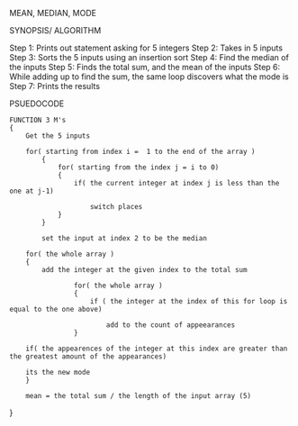 MEAN, MEDIAN, MODE

SYNOPSIS/ ALGORITHM 

Step 1: Prints out statement asking for 5 integers
Step 2: Takes in 5 inputs 
Step 3: Sorts the 5 inputs using an insertion sort
Step 4: Find the median of the inputs
Step 5: Finds the total sum, and the mean of the inputs
Step 6: While adding up to find the sum, the same loop discovers what the mode is
Step 7: Prints the results

PSUEDOCODE

	FUNCTION 3 M's
	{
		Get the 5 inputs 
		
		for( starting from index i =  1 to the end of the array )
			{
				for( starting from the index j = i to 0)
				{
					if( the current integer at index j is less than the one at j-1)
						
						switch places 
				} 
			}
			
			set the input at index 2 to be the median

		for( the whole array )
		{
			add the integer at the given index to the total sum
				
					for( the whole array )
					{
						if ( the integer at the index of this for loop is equal to the one above)
							
							add to the count of appeearances
					}

		if( the appearences of the integer at this index are greater than the greatest amount of the appearances)
			
		its the new mode
		}
		
		mean = the total sum / the length of the input array (5) 
}

